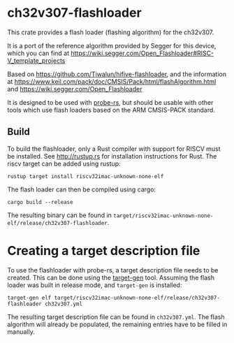# ch32v307-flashloader
This crate provides a flash loader (flashing algorithm) for the ch32v307.

It is a port of the reference algorithm provided by Segger for this device, which you can find at
https://wiki.segger.com/Open_Flashloader#RISC-V_template_projects

Based on https://github.com/Tiwalun/hifive-flashloader, and the information at 
https://www.keil.com/pack/doc/CMSIS/Pack/html/flashAlgorithm.html and
https://wiki.segger.com/Open_Flashloader

It is designed to be used with [probe-rs](https://github.com/probe-rs/probe-rs),
but should be usable with other tools which use flash loaders based on the ARM
CMSIS-PACK standard.

## Build

To build the flashloader, only a Rust compiler with support for RISCV must be installed.
See http://rustup.rs for installation instructions for Rust. The riscv target can be added
using rustup:

   `rustup target install riscv32imac-unknown-none-elf`

The flash loader can then be compiled using cargo:

   `cargo build --release`

The resulting binary can be found in `target/riscv32imac-unknown-none-elf/release/ch32v307-flashloader`.


# Creating a target description file

To use the flashloader with probe-rs, a target description file needs to be created. This can be done
using the [target-gen](https://github.com/probe-rs/target-gen) tool. Assuming the flash loader
was built in release mode, and `target-gen` is installed:

    target-gen elf target/riscv32imac-unknown-none-elf/release/ch32v307-flashloader ch32v307.yml

The resulting target description file can be found in `ch32v307.yml`. The flash algorithm will
already be populated, the remaining entries have to be filled in manually.
